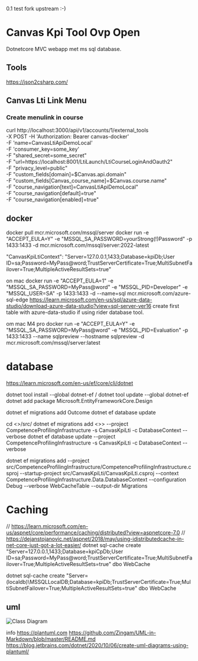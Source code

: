 0.1 test fork upstream :-) 

# Canvas Kpi Tool Ovp Open
Dotnetcore MVC webapp met ms sql database.


## Tools
https://json2csharp.com/



## Canvas Lti Link Menu
### Create menulink in course
curl http://localhost:3000/api/v1/accounts/1/external_tools \
-X POST -H 'Authorization: Bearer canvas-docker' \
-F 'name=CanvasLtiApiDemoLocal' \
-F 'consumer_key=some_key' \
-F "shared_secret=some_secret" \
-F "url=https://localhost:8001/LtiLaunch/LtiCourseLoginAndOauth2" \
-F "privacy_level=public" \
-F "custom_fields[domain]=\$Canvas.api.domain" \
-F "custom_fields[Canvas_course_name]=\$Canvas.course.name" \
-F "course_navigation[text]=CanvasLtiApiDemoLocal" \
-F "course_navigation[default]=true" \
-F "course_navigation[enabled]=true" 


## docker
docker pull mcr.microsoft.com/mssql/server
docker run -e "ACCEPT_EULA=Y" -e "MSSQL_SA_PASSWORD=yourStrong(!)Password" -p 1433:1433 -d mcr.microsoft.com/mssql/server:2022-latest

"CanvasKpiLtiContext": "Server=127.0.0.1,1433;Database=kpiDb;User ID=sa;Password=MyPass@word;TrustServerCertificate=True;MultiSubnetFailover=True;MultipleActiveResultSets=true"

on mac
docker run -e "ACCEPT_EULA=1" -e "MSSQL_SA_PASSWORD=MyPass@word" -e "MSSQL_PID=Developer" -e "MSSQL_USER=SA" -p 1433:1433 -d --name=sql mcr.microsoft.com/azure-sql-edge
https://learn.microsoft.com/en-us/sql/azure-data-studio/download-azure-data-studio?view=sql-server-ver16
create first table with azure-data-studio if using rider database tool.

om mac M4 pro
docker run -e "ACCEPT_EULA=Y" -e "MSSQL_SA_PASSWORD=MyPass@word" -e "MSSQL_PID=Evaluation" -p 1433:1433  --name sqlpreview --hostname sqlpreview -d mcr.microsoft.com/mssql/server:latest


# database  
https://learn.microsoft.com/en-us/ef/core/cli/dotnet

dotnet tool install --global dotnet-ef  / dotnet tool update --global dotnet-ef
dotnet add package Microsoft.EntityFrameworkCore.Design

dotnet ef migrations add Outcome
dotnet ef database update

cd <<ProjectMap>>/src/
dotnet ef migrations add <<MigrationName>>> --project CompetenceProfilingInfrastructure -s CanvasKpiLti -c DatabaseContext --verbose
dotnet ef database update --project CompetenceProfilingInfrastructure -s CanvasKpiLti -c DatabaseContext --verbose

dotnet ef migrations add --project src/CompetenceProfilingInfrastructure/CompetenceProfilingInfrastructure.csproj --startup-project src/CanvasKpiLti/CanvasKpiLti.csproj --context CompetenceProfilingInfrastructure.Data.DatabaseContext --configuration Debug --verbose WebCacheTable --output-dir Migrations

# Caching
// https://learn.microsoft.com/en-us/aspnet/core/performance/caching/distributed?view=aspnetcore-7.0
// https://dejanstojanovic.net/aspnet/2018/may/using-idistributedcache-in-net-core-just-got-a-lot-easier/
dotnet sql-cache create "Server=127.0.0.1,1433;Database=kpiCpDb;User ID=sa;Password=MyPass@word;TrustServerCertificate=True;MultiSubnetFailover=True;MultipleActiveResultSets=true" dbo WebCache

dotnet sql-cache create "Server=(localdb)\MSSQLLocalDB;Database=kpiDb;TrustServerCertificate=True;MultiSubnetFailover=True;MultipleActiveResultSets=true" dbo WebCache

## uml


![Class Diagram](http://www.plantuml.com/plantuml/proxy?src=https://raw.githubusercontent.com/DennisCools/CanvasKpi/main/uml.puml)

info
https://plantuml.com
https://github.com/Zingam/UML-in-Markdown/blob/master/README.md
https://blog.jetbrains.com/dotnet/2020/10/06/create-uml-diagrams-using-plantuml/
